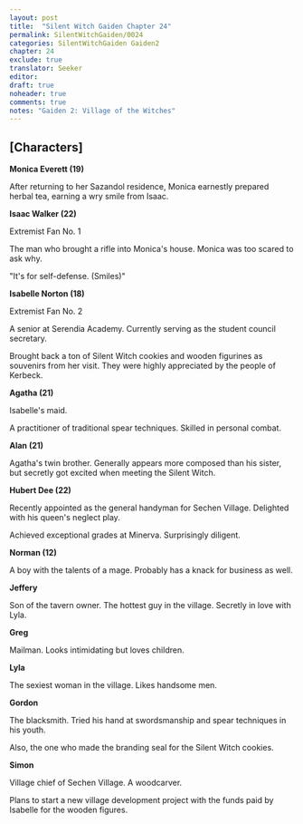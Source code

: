 ```yaml
---
layout: post
title:  "Silent Witch Gaiden Chapter 24"
permalink: SilentWitchGaiden/0024
categories: SilentWitchGaiden Gaiden2
chapter: 24
exclude: true
translator: Seeker
editor: 
draft: true
noheader: true
comments: true
notes: "Gaiden 2: Village of the Witches"
---
```

<h2>[Characters]</h2>

**Monica Everett (19)**

After returning to her Sazandol residence, Monica earnestly prepared herbal tea, earning a wry smile from Isaac.

**Isaac Walker (22)**

Extremist Fan No. 1

The man who brought a rifle into Monica's house. Monica was too scared to ask why.

"It's for self-defense. (Smiles)"

**Isabelle Norton (18)**

Extremist Fan No. 2

A senior at Serendia Academy. Currently serving as the student council secretary.

Brought back a ton of Silent Witch cookies and wooden figurines as souvenirs from her visit. They were highly appreciated by the people of Kerbeck.

**Agatha (21)**

Isabelle's maid.

A practitioner of traditional spear techniques. Skilled in personal combat.

**Alan (21)**

Agatha's twin brother. Generally appears more composed than his sister, but secretly got excited when meeting the Silent Witch.

**Hubert Dee (22)**

Recently appointed as the general handyman for Sechen Village. Delighted with his queen's neglect play.

Achieved exceptional grades at Minerva. Surprisingly diligent.

**Norman (12)**

A boy with the talents of a mage. Probably has a knack for business as well.

**Jeffery**

Son of the tavern owner. The hottest guy in the village. Secretly in love with Lyla.

**Greg**

Mailman. Looks intimidating but loves children.

**Lyla**

The sexiest woman in the village. Likes handsome men.

**Gordon**

The blacksmith. Tried his hand at swordsmanship and spear techniques in his youth.

Also, the one who made the branding seal for the Silent Witch cookies.

**Simon**

Village chief of Sechen Village. A woodcarver.

Plans to start a new village development project with the funds paid by Isabelle for the wooden figures.

